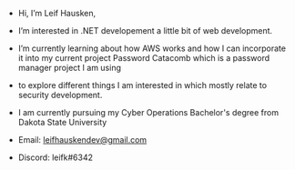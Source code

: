 - Hi, I’m Leif Hausken,

- I’m interested in .NET developement a little bit of web development.

- I’m currently learning about how AWS works and how I can incorporate it into my current project Password Catacomb which is a password manager project I am using 
- to explore different things I am interested in which mostly relate to security development.

- I am currently pursuing my Cyber Operations Bachelor's degree from Dakota State University

- Email: leifhauskendev@gmail.com
- Discord: leifk#6342

<!---
leifhauskendev/leifhauskendev is a ✨ special ✨ repository because its `README.md` (this file) appears on your GitHub profile.
You can click the Preview link to take a look at your changes.
--->
